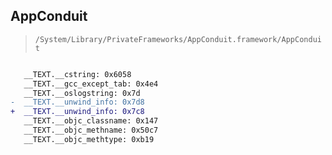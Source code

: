 ## AppConduit

> `/System/Library/PrivateFrameworks/AppConduit.framework/AppConduit`

```diff

   __TEXT.__cstring: 0x6058
   __TEXT.__gcc_except_tab: 0x4e4
   __TEXT.__oslogstring: 0x7d
-  __TEXT.__unwind_info: 0x7d8
+  __TEXT.__unwind_info: 0x7c8
   __TEXT.__objc_classname: 0x147
   __TEXT.__objc_methname: 0x50c7
   __TEXT.__objc_methtype: 0xb19

```
